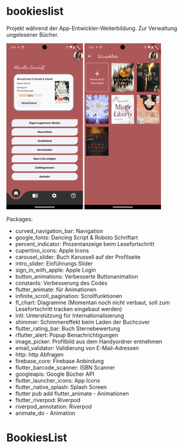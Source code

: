 # bookieslist

Projekt während der App-Entwickler-Weiterbildung. Zur Verwaltung ungelesener Bücher.

<img src="assets/images/home.png" alt="Homescreen" width="200"/>
<img src="assets/images/wish.png" alt="Wishlist" width="200"/>

Packages: 
- curved_navigation_bar: Navigation
- google_fonts: Dancing Script & Roboto Schriftart
- percent_indicator: Prozentanzeige beim Lesefortschritt 
- cupertino_icons: Apple Icons
- carousel_slider: Buch Karussell auf der Profilseite
- intro_slider: Einführungs Slider 
- sign_in_with_apple: Apple Login
- button_animations: Verbesserte Buttonanimation
- constants: Verbesserung des Codes
- flutter_animate: für Animationen
- infinite_scroll_pagination: Scrollfunktionen
- fl_chart: Diagramme (Momentan noch nicht verbaut, soll zum Lesefortschritt tracken eingebaut werden)
- intl: Unterstützung für Internationalisierung
- shimmer: Schimmereffekt beim Laden der Buchcover
- flutter_rating_bar: Buch Sternebewertung
- rflutter_alert: Popup Benachrichtigungen
- image_picker: Profilbild aus dem Handyordner entnehmen 
- email_validator: Validierung von E-Mail-Adressen
- http: http Abfragen
- firebase_core: Firebase Anbindung
- flutter_barcode_scanner: ISBN Scanner
- googleapis: Google Bücher API
- flutter_launcher_icons: App Icons
- flutter_native_splash: Splash Screen
- flutter pub add flutter_animate - Animationen
- flutter_riverpod: Riverpod
- riverpod_annotation: Riverpod
- animate_do - Animation
# BookiesList
